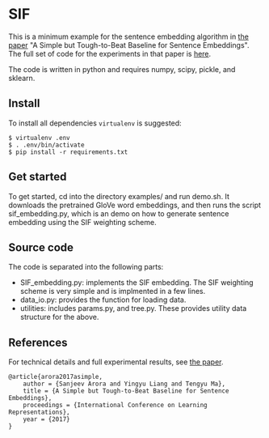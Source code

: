 # SIF

This is a minimum example for the sentence embedding algorithm in [the paper](https://openreview.net/forum?id=SyK00v5xx) "A Simple but Tough-to-Beat Baseline for Sentence Embeddings". The full set of code for the experiments in that paper is [here](https://github.com/PrincetonML/SIF).

The code is written in python and requires numpy, scipy, pickle, and sklearn.

## Install
To install all dependencies `virtualenv` is suggested:

```
$ virtualenv .env
$ . .env/bin/activate
$ pip install -r requirements.txt 
```

## Get started
To get started, cd into the directory examples/ and run demo.sh. It downloads the pretrained GloVe word embeddings, and then runs the script sif_embedding.py, which is an demo on how to generate sentence embedding using the SIF weighting scheme.

## Source code
The code is separated into the following parts:
* SIF_embedding.py: implements the SIF embedding. The SIF weighting scheme is very simple and is implmented in a few lines.
* data_io.py: provides the function for loading data.
* utilities: includes params.py, and tree.py. These provides utility data structure for the above.

## References
For technical details and full experimental results, see [the paper](https://openreview.net/forum?id=SyK00v5xx).
```
@article{arora2017asimple, 
	author = {Sanjeev Arora and Yingyu Liang and Tengyu Ma}, 
	title = {A Simple but Tough-to-Beat Baseline for Sentence Embeddings}, 
	proceedings = {International Conference on Learning Representations},
	year = {2017}
}
```
